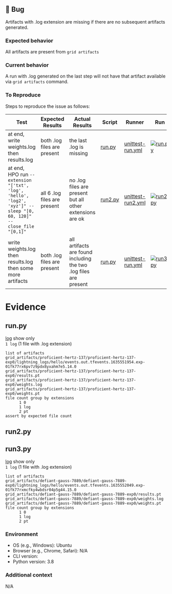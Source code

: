 ## 🐛 Bug

Artifacts with .log extension are missing if there are no subsequent artifacts generated. 

### Expected behavior

All artifacts are present from  `grid artifacts` 

### Current behavior

A run with .log generated on the last step will not have that artifact available via `grid artifacts` command.

### To Reproduce

Steps to reproduce the issue as follows:

| Test | Expected Results | Actual Results | Script | Runner | Run |
| -- | -- | -- | -- | -- | -- |
| at end, write weights.log then results.log | both .log files are present | the last .log is missing | [run.py](./run.py) | [unittest-run.yml](./.github/workflows/unittest-run.yml) | [![run.py](https://github.com/gridai-actions/test-log-txt-suffix-in-artifacts/actions/workflows/unittest-run.yml/badge.svg)](https://github.com/gridai-actions/test-log-txt-suffix-in-artifacts/actions/workflows/unittest-run.yml) |
| at end, HPO run `--extension "['txt', 'log', 'hello', 'log2', 'xyz']" --sleep "[0, 60, 120]" --close_file "[0,1]"` | all 6 .log files are present | no .log files are present but all other extensions are ok | [run2.py](./run2.py) | [unittest-run2.yml](./.github/workflows/unittest-run2.yml) | [![run2.py](https://github.com/gridai-actions/test-log-txt-suffix-in-artifacts/actions/workflows/unittest-run2.yml/badge.svg)](https://github.com/gridai-actions/test-log-txt-suffix-in-artifacts/actions/workflows/unittest-run2.yml) |
| write weights.log then results.log then some more artifacts| both .log files are present | all artifacts are found including the two .log files are present| [run.py](./run.py) | [unittest-run.yml](./.github/workflows/unittest-run.yml) | [![run3.py](https://github.com/gridai-actions/test-log-txt-suffix-in-artifacts/actions/workflows/unittest-run3.yml/badge.svg)](https://github.com/gridai-actions/test-log-txt-suffix-in-artifacts/actions/workflows/unittest-run3.yml) |

# Evidence

## run.py

[log](https://github.com/gridai-actions/test-log-txt-suffix-in-artifacts/runs/4052318275?check_suite_focus=true) show only   
 `1 log` (1 file with .log extension)

```
list of artifacts
grid_artifacts/proficient-hertz-137/proficient-hertz-137-exp0/lightning_logs/hello/events.out.tfevents.1635551954.exp-01fk77rx6pv7z9pdx8yxahm7e5.14.0
grid_artifacts/proficient-hertz-137/proficient-hertz-137-exp0/results.pt
grid_artifacts/proficient-hertz-137/proficient-hertz-137-exp0/weights.log
grid_artifacts/proficient-hertz-137/proficient-hertz-137-exp0/weights.pt
file count group by extensions
      1 0
      1 log
      2 pt
assert by expected file count
```

## run2.py


## run3.py

[log](https://github.com/gridai-actions/test-log-txt-suffix-in-artifacts/runs/4052318205?check_suite_focus=true) show only   
 `1 log` (1 file with .log extension)

```
list of artifacts
grid_artifacts/defiant-gauss-7889/defiant-gauss-7889-exp0/lightning_logs/hello/events.out.tfevents.1635552049.exp-01fk77rxmcfky4wbdsr04p5g44.15.0
grid_artifacts/defiant-gauss-7889/defiant-gauss-7889-exp0/results.pt
grid_artifacts/defiant-gauss-7889/defiant-gauss-7889-exp0/weights.log
grid_artifacts/defiant-gauss-7889/defiant-gauss-7889-exp0/weights.pt
file count group by extensions
      1 0
      1 log
      2 pt
```

### Environment

 - OS (e.g., Windows): Ubuntu
 - Browser (e.g., Chrome, Safari): N/A
 - CLI version: 
 - Python version: 3.8 

### Additional context

N/A
